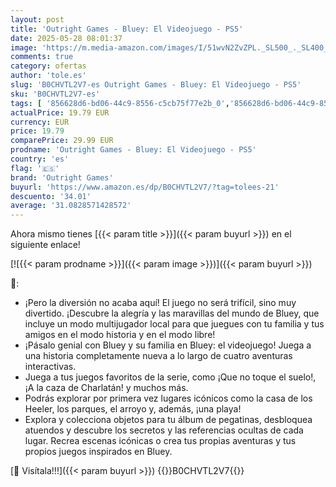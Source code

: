 ```yaml
---
layout: post
title: 'Outright Games - Bluey: El Videojuego - PS5'
date: 2025-05-28 08:01:37
image: 'https://m.media-amazon.com/images/I/51wvN2ZvZPL._SL500_._SL400_.jpg'
comments: true
category: ofertas
author: 'tole.es'
slug: 'B0CHVTL2V7-es Outright Games - Bluey: El Videojuego - PS5'
sku: 'B0CHVTL2V7-es'
tags: [ '856628d6-bd06-44c9-8556-c5cb75f77e2b_0','856628d6-bd06-44c9-8556-c5cb75f77e2b_2201','856628d6-bd06-44c9-8556-c5cb75f77e2b_3601','856628d6-bd06-44c9-8556-c5cb75f77e2b_401','Arborist Merchandising Root','Hardware y juegos para PlayStation 5','Juegos para PlayStation 5','Preventa de Videojuegos','Self Service','Special Features Stores','Tienda de consolas y videojuegos infantiles','Videojuegos','Videojuegos más esperados','outright games','ps5','🇪🇸', ]
actualPrice: 19.79 EUR
currency: EUR
price: 19.79
comparePrice: 29.99 EUR
prodname: 'Outright Games - Bluey: El Videojuego - PS5'
country: 'es'
flag: '🇪🇸'
brand: 'Outright Games'
buyurl: 'https://www.amazon.es/dp/B0CHVTL2V7/?tag=tolees-21'
descuento: '34.01'
average: '31.0828571428572'
---
```


Ahora mismo tienes [{{< param title >}}]({{< param buyurl >}}) en el siguiente enlace!

[![{{< param prodname >}}]({{< param image >}})]({{< param buyurl >}})

🔎:

- ¡Pero la diversión no acaba aquí! El juego no será trifícil, sino muy divertido. ¡Descubre la alegría y las maravillas del mundo de Bluey, que incluye un modo multijugador local para que juegues con tu familia y tus amigos en el modo historia y en el modo libre!
- ¡Pásalo genial con Bluey y su familia en Bluey: el videojuego! Juega a una historia completamente nueva a lo largo de cuatro aventuras interactivas.
- Juega a tus juegos favoritos de la serie, como ¡Que no toque el suelo!, ¡A la caza de Charlatán! y muchos más.
- Podrás explorar por primera vez lugares icónicos como la casa de los Heeler, los parques, el arroyo y, además, ¡una playa!
- Explora y colecciona objetos para tu álbum de pegatinas, desbloquea atuendos y descubre los secretos y las referencias ocultas de cada lugar. Recrea escenas icónicas o crea tus propias aventuras y tus propios juegos inspirados en Bluey.

[🛒 Visítala!!!]({{< param buyurl >}})
{{<world>}}B0CHVTL2V7{{</world>}}
